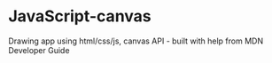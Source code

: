 # JavaScript-canvas
Drawing app using html/css/js, canvas API - built with help from MDN Developer Guide
